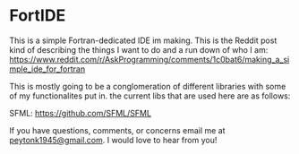 # FortIDE
This is a simple Fortran-dedicated IDE im making. This is the Reddit post kind of describing the things I want to do and a run down of who I am: https://www.reddit.com/r/AskProgramming/comments/1c0bat6/making_a_simple_ide_for_fortran

This is mostly going to be a conglomeration of different libraries with some of my functionalites put in. the current libs that are used here are as follows:

SFML:
https://github.com/SFML/SFML

If you have questions, comments, or concerns email me at peytonk1945@gmail.com. I would love to hear from you!
